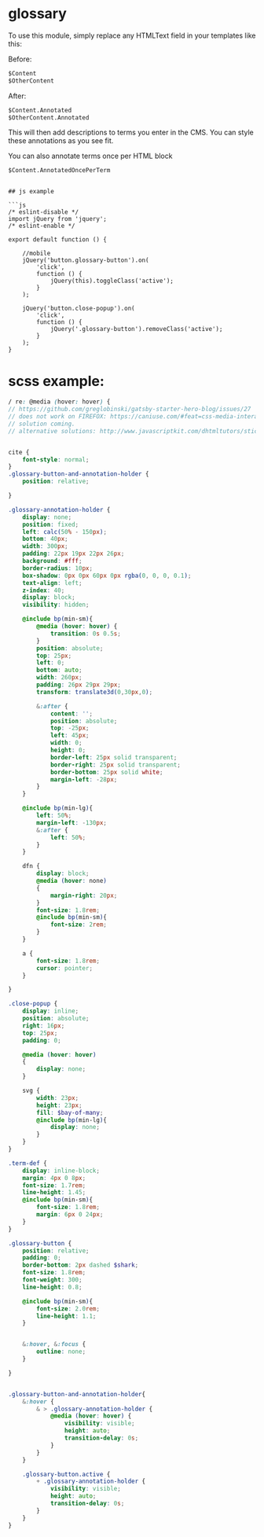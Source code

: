 # glossary

To use this module, simply replace any HTMLText field in your templates like this:

Before:
```html
$Content
$OtherContent
```

After:
```html
$Content.Annotated
$OtherContent.Annotated
```

This will then add descriptions to terms you enter in the CMS. You can style
these annotations as you see fit.

You can also annotate terms once per HTML block
```html
$Content.AnnotatedOncePerTerm
```

```

## js example

```js
/* eslint-disable */
import jQuery from 'jquery';
/* eslint-enable */

export default function () {

    //mobile
    jQuery('button.glossary-button').on(
        'click',
        function () {
            jQuery(this).toggleClass('active');
        }
    );

    jQuery('button.close-popup').on(
        'click',
        function () {
            jQuery('.glossary-button').removeClass('active');
        }
    );
}
```

# scss example:

```scss
/ re: @media (hover: hover) {
// https://github.com/greglobinski/gatsby-starter-hero-blog/issues/27
// does not work on FIREFOX: https://caniuse.com/#feat=css-media-interaction
// solution coming.
// alternative solutions: http://www.javascriptkit.com/dhtmltutors/sticky-hover-issue-solutions.shtml


cite {
    font-style: normal;
}
.glossary-button-and-annotation-holder {
    position: relative;

}

.glossary-annotation-holder {
    display: none;
    position: fixed;
    left: calc(50% - 150px);
    bottom: 40px;
    width: 300px;
    padding: 22px 19px 22px 26px;
    background: #fff;
    border-radius: 10px;
    box-shadow: 0px 0px 60px 0px rgba(0, 0, 0, 0.1);
    text-align: left;
    z-index: 40;
    display: block;
    visibility: hidden;

    @include bp(min-sm){
        @media (hover: hover) {
            transition: 0s 0.5s;
        }
        position: absolute;
        top: 25px;
        left: 0;
        bottom: auto;
        width: 260px;
        padding: 26px 29px 29px;
        transform: translate3d(0,30px,0);

        &:after {
            content: '';
            position: absolute;
            top: -25px;
            left: 45px;
            width: 0;
            height: 0;
            border-left: 25px solid transparent;
            border-right: 25px solid transparent;
            border-bottom: 25px solid white;
            margin-left: -28px;
        }
    }

    @include bp(min-lg){
        left: 50%;
        margin-left: -130px;
        &:after {
            left: 50%;
        }
    }

    dfn {
        display: block;
        @media (hover: none)
        {
            margin-right: 20px;
        }
        font-size: 1.8rem;
        @include bp(min-sm){
            font-size: 2rem;
        }
    }

    a {
        font-size: 1.8rem;
        cursor: pointer;
    }

}

.close-popup {
    display: inline;
    position: absolute;
    right: 16px;
    top: 25px;
    padding: 0;

    @media (hover: hover)
    {
        display: none;
    }

    svg {
        width: 23px;
        height: 23px;
        fill: $bay-of-many;
        @include bp(min-lg){
            display: none;
        }
    }
}

.term-def {
    display: inline-block;
    margin: 4px 0 8px;
    font-size: 1.7rem;
    line-height: 1.45;
    @include bp(min-sm){
        font-size: 1.8rem;
        margin: 6px 0 24px;
    }
}

.glossary-button {
    position: relative;
    padding: 0;
    border-bottom: 2px dashed $shark;
    font-size: 1.8rem;
    font-weight: 300;
    line-height: 0.8;

    @include bp(min-sm){
        font-size: 2.0rem;
        line-height: 1.1;
    }


    &:hover, &:focus {
        outline: none;
    }

}


.glossary-button-and-annotation-holder{
    &:hover {
        & > .glossary-annotation-holder {
            @media (hover: hover) {
                visibility: visible;
                height: auto;
                transition-delay: 0s;
            }
        }
    }

    .glossary-button.active {
        + .glossary-annotation-holder {
            visibility: visible;
            height: auto;
            transition-delay: 0s;
        }
    }
}


```

